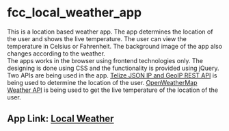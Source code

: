 # fcc_local_weather_app
This is a location based weather app. The app determines the location of the user and shows the live temperature. The user can view the temperature in Celsius or Fahrenheit. The background image of the app also changes according to the weather.<br>
The apps works in the browser using frontend technologies only. The designing is done using CSS and the functionality is provided using jQuery.
Two APIs are being used in the app. <a href="http://www.telize.com/">Telize JSON IP and GeoIP REST API</a> is being used to determine the location of the user. <a href="http://openweathermap.org/api">OpenWeatherMap Weather API</a> is being used to get the live temperature of the location of the user.

<h2>App Link: <a href="http://codepen.io/drsherlock/full/qOOadW/" target="_blank">Local Weather</a></h2>
